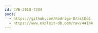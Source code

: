 ```yaml
---
id: CVE-2018-7284
pocs:
  - https://github.com/Rodrigo-D/astDoS
  - https://www.exploit-db.com/raw/44184
---
```

